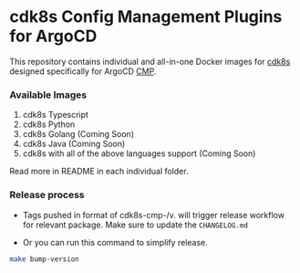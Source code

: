 # cdk8s Config Management Plugins for ArgoCD

This repository contains individual and all-in-one Docker images for [cdk8s](https://cdk8s.io/) designed specifically for ArgoCD [CMP](https://argo-cd.readthedocs.io/en/stable/operator-manual/config-management-plugins/).

### Available Images

1. cdk8s Typescript
2. cdk8s Python
3. cdk8s Golang (Coming Soon)
4. cdk8s Java (Coming Soon)
5. cdk8s with all of the above languages support (Coming Soon)

Read more in README in each individual folder.

### Release process

- Tags pushed in format of cdk8s-cmp-<language>/v<major>.<minor> will trigger release workflow for relevant package. Make sure to update the `CHANGELOG.md`

- Or you can run this command to simplify release.

```sh
make bump-version
```
